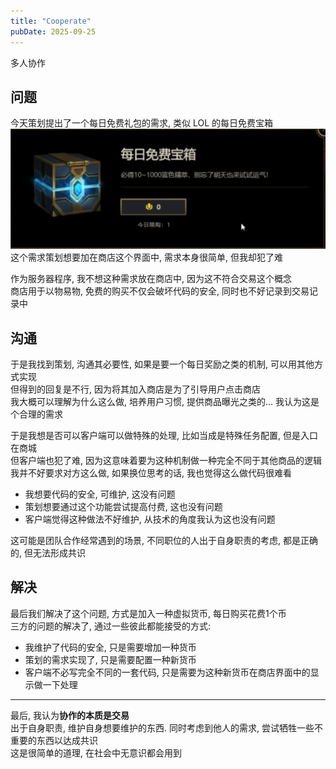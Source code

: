 ```yaml
---
title: "Cooperate"
pubDate: 2025-09-25
---
```


多人协作

## 问题

今天策划提出了一个每日免费礼包的需求, 类似 LOL 的每日免费宝箱  
![LOL daily box.](../../assets/dailyfreebox.png)
这个需求策划想要加在商店这个界面中, 需求本身很简单, 但我却犯了难

作为服务器程序, 我不想这种需求放在商店中, 因为这不符合交易这个概念  
商店用于以物易物, 免费的购买不仅会破坏代码的安全, 同时也不好记录到交易记录中

## 沟通

于是我找到策划, 沟通其必要性, 如果是要一个每日奖励之类的机制, 可以用其他方式实现  
但得到的回复是不行, 因为将其加入商店是为了引导用户点击商店  
我大概可以理解为什么这么做, 培养用户习惯, 提供商品曝光之类的... 我认为这是个合理的需求

于是我想是否可以客户端可以做特殊的处理, 比如当成是特殊任务配置, 但是入口在商城  
但客户端也犯了难, 因为这意味着要为这种机制做一种完全不同于其他商品的逻辑  
我并不好要求对方这么做, 如果换位思考的话, 我也觉得这么做代码很难看

- 我想要代码的安全, 可维护, 这没有问题
- 策划想要通过这个功能尝试提高付费, 这也没有问题
- 客户端觉得这种做法不好维护, 从技术的角度我认为这也没有问题

这可能是团队合作经常遇到的场景, 不同职位的人出于自身职责的考虑, 都是正确的, 但无法形成共识

## 解决

最后我们解决了这个问题, 方式是加入一种虚拟货币, 每日购买花费1个币  
三方的问题的解决了, 通过一些彼此都能接受的方式:

- 我维护了代码的安全, 只是需要增加一种货币
- 策划的需求实现了, 只是需要配置一种新货币
- 客户端不必写完全不同的一套代码, 只是需要为这种新货币在商店界面中的显示做一下处理

---

最后, 我认为**协作的本质是交易**  
出于自身职责, 维护自身想要维护的东西. 同时考虑到他人的需求, 尝试牺牲一些不重要的东西以达成共识  
这是很简单的道理, 在社会中无意识都会用到
